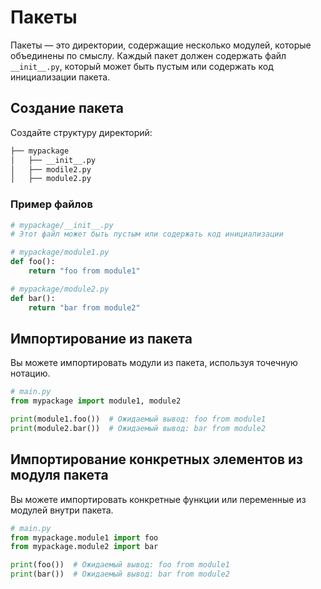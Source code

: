 # Пакеты

Пакеты — это директории, содержащие несколько модулей, которые объединены по смыслу. Каждый пакет должен содержать файл `__init__.py`, который может быть пустым или содержать код инициализации пакета.

## Создание пакета

Создайте структуру директорий:

```bash
├── mypackage
│   ├── __init__.py
│   ├── modile2.py
│   ├── module2.py
```

### Пример файлов

```python
# mypackage/__init__.py
# Этот файл может быть пустым или содержать код инициализации

# mypackage/module1.py
def foo():
    return "foo from module1"

# mypackage/module2.py
def bar():
    return "bar from module2"
```

## Импортирование из пакета

Вы можете импортировать модули из пакета, используя точечную нотацию.

```python
# main.py
from mypackage import module1, module2

print(module1.foo())  # Ожидаемый вывод: foo from module1
print(module2.bar())  # Ожидаемый вывод: bar from module2
```

## Импортирование конкретных элементов из модуля пакета

Вы можете импортировать конкретные функции или переменные из модулей внутри пакета.

```python
# main.py
from mypackage.module1 import foo
from mypackage.module2 import bar

print(foo())  # Ожидаемый вывод: foo from module1
print(bar())  # Ожидаемый вывод: bar from module2
```